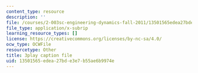 ```yaml
---
content_type: resource
description: ''
file: /courses/2-003sc-engineering-dynamics-fall-2011/13501565edea27bde3e7b55ae6b9974e_p9DHjoLS3GA.srt
file_type: application/x-subrip
learning_resource_types: []
license: https://creativecommons.org/licenses/by-nc-sa/4.0/
ocw_type: OCWFile
resourcetype: Other
title: 3play caption file
uid: 13501565-edea-27bd-e3e7-b55ae6b9974e
---
```

